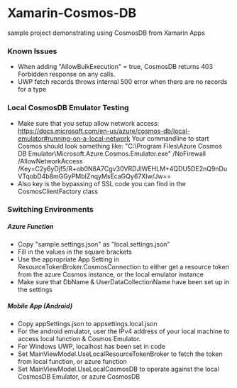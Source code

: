 # Xamarin-Cosmos-DB
sample project demonstrating using CosmosDB from Xamarin Apps

### Known Issues
- When adding "AllowBulkExecution" = true, CosmosDB returns 403 Forbidden response on any calls.
- UWP fetch records throws internal 500 error when there are no records for a type

### Local CosmosDB Emulator Testing
-  Make sure that you setup allow network access: https://docs.microsoft.com/en-us/azure/cosmos-db/local-emulator#running-on-a-local-network
Your commandline to start Cosmos should look something like: 
"C:\Program Files\Azure Cosmos DB Emulator\Microsoft.Azure.Cosmos.Emulator.exe" /NoFirewall /AllowNetworkAccess /Key=C2y6yDjf5/R+ob0N8A7Cgv30VRDJIWEHLM+4QDU5DE2nQ9nDuVTqobD4b8mGGyPMbIZnqyMsEcaGQy67XIw/Jw==
- Also key is the bypassing of SSL code you can find in the CosmosClientFactory class

### Switching Environments

##### Azure Function
- Copy "sample.settings.json" as "local.settings.json"
- Fill in the values in the square brackets
- Use the appropriate App Setting in ResourceTokenBroker.CosmosConnection to either get a resource token from the azure Cosmos instance, or the local emulator instance
- Make sure that DbName & UserDataCollectionName have been set up in the settings

##### Mobile App (Android)
- Copy appSettings.json to appsettings.local.json
- For the android emulator, user the IPv4 address of your local machine to access local function & Cosmos Emulator.
- For Windows UWP, localhost has been set in code
- Set MainViewModel.UseLocalResourceTokenBroker to fetch the token from local function, or azure function
- Set MainViewModel.UseLocalCosmosDB to operate against the local CosmosDB Emulator, or azure CosmosDB
